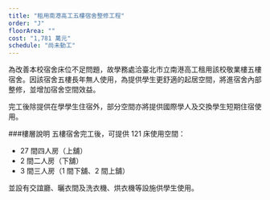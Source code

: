 ```yaml
---
title: "租用南港高工五樓宿舍整修工程"
order: "J"
floorArea: ""
cost: "1,781 萬元"
schedule: "尚未動工"
---
```


<div class="description">
  <p>為改善本校宿舍床位不足問題，故學務處洽臺北市立南港高工租用該校敬業樓五樓宿舍。因該宿舍五樓長年無人使用，為提供學生更舒適的起居空間，將進宿舍內部整修，並增加宿舍空間效益。</p>
  <p>完工後除提供在學學生住宿外，部分空間亦將提供國際學人及交換學生短期住宿使用。</p>
</div>

###樓層說明
五樓宿舍完工後，可提供 121 床使用空間：
- 27 間四人房（上舖）
- 2 間二人房（下舖）
- 3 間三人房（1 間下舖、2 間上舖）

並設有交誼廳、曬衣間及洗衣機、烘衣機等設施供學生使用。
